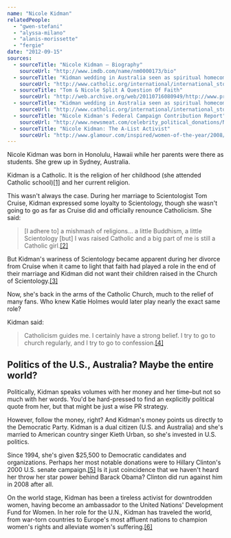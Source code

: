 ```yaml
---
name: "Nicole Kidman"
relatedPeople:
  - "gwen-stefani"
  - "alyssa-milano"
  - "alanis-morissette"
  - "fergie"
date: "2012-09-15"
sources:
  - sourceTitle: "Nicole Kidman – Biography"
    sourceUrl: "http://www.imdb.com/name/nm0000173/bio"
  - sourceTitle: "Kidman wedding in Australia seen as spiritual homecoming"
    sourceUrl: "http://www.catholic.org/international/international_story.php?id=20148"
  - sourceTitle: "Tom & Nicole Split A Question Of Faith"
    sourceUrl: "http://web.archive.org/web/20110716080949/http://www.primechoice.com/philosophy/shelp/cruise.htm"
  - sourceTitle: "Kidman wedding in Australia seen as spiritual homecoming"
    sourceUrl: "http://www.catholic.org/international/international_story.php?id=20148"
  - sourceTitle: "Nicole Kidman's Federal Campaign Contribution Report"
    sourceUrl: "http://www.newsmeat.com/celebrity_political_donations/Nicole_Kidman.php"
  - sourceTitle: "Nicole Kidman: The A-List Activist"
    sourceUrl: "http://www.glamour.com/inspired/women-of-the-year/2008/nicole-kidman"
---
```


Nicole Kidman was born in Honolulu, Hawaii while her parents were there as students. She grew up in Sydney, Australia.

Kidman is a Catholic. It is the religion of her childhood (she attended Catholic school)<a class="source-citation" href="http://www.imdb.com/name/nm0000173/bio" title="Nicole Kidman – Biography">[1]</a> and her current religion.

This wasn't always the case. During her marriage to Scientologist Tom Cruise, Kidman expressed some loyalty to Scientology, though she wasn't going to go as far as Cruise did and officially renounce Catholicism. She said:

>[I adhere to] a mishmash of religions… a little Buddhism, a little Scientology [but] I was raised Catholic and a big part of me is still a Catholic girl.<a class="source-citation" href="http://www.catholic.org/international/international_story.php?id=20148" title="Kidman wedding in Australia seen as spiritual homecoming">[2]</a>

But Kidman's wariness of Scientology became apparent during her divorce from Cruise when it came to light that faith had played a role in the end of their marriage and Kidman did not want their children raised in the Church of Scientology.<a class="source-citation" href="http://web.archive.org/web/20110716080949/http://www.primechoice.com/philosophy/shelp/cruise.htm" title="Tom &amp; Nicole Split A Question Of Faith">[3]</a>

Now, she's back in the arms of the Catholic Church, much to the relief of many fans. Who knew Katie Holmes would later play nearly the exact same role?

Kidman said:

>Catholicism guides me. I certainly have a strong belief. I try to go to church regularly, and I try to go to confession.<a class="source-citation" href="http://www.catholic.org/international/international_story.php?id=20148" title="Kidman wedding in Australia seen as spiritual homecoming">[4]</a>

## 

## Politics of the U.S., Australia? Maybe the entire world?

Politically, Kidman speaks volumes with her money and her time–but not so much with her words. You'd be hard-pressed to find an explicitly political quote from her, but that might be just a wise PR strategy.

However, follow the money, right? And Kidman's money points us directly to the Democratic Party. Kidman is a dual citizen (U.S. and Australia) and she's married to American country singer Kieth Urban, so she's invested in U.S. politics.

Since 1994, she's given $25,500 to Democratic candidates and organizations. Perhaps her most notable donations were to Hillary Clinton's 2000 U.S. senate campaign.<a class="source-citation" href="http://www.newsmeat.com/celebrity_political_donations/Nicole_Kidman.php" title="Nicole Kidman&apos;s Federal Campaign Contribution Report">[5]</a> Is it just coincidence that we haven't heard her throw her star power behind Barack Obama? Clinton did run against him in 2008 after all.

On the world stage, Kidman has been a tireless activist for downtrodden women, having become an ambassador to the United Nations' Development Fund for Women. In her role for the U.N., Kidman has traveled the world, from war-torn countries to Europe's most affluent nations to champion women's rights and alleviate women's suffering.<a class="source-citation" href="http://www.glamour.com/inspired/women-of-the-year/2008/nicole-kidman" title="Nicole Kidman: The A-List Activist">[6]</a>